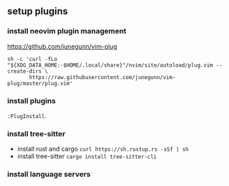 
## setup plugins
### install neovim plugin management
https://github.com/junegunn/vim-plug

```
sh -c 'curl -fLo "${XDG_DATA_HOME:-$HOME/.local/share}"/nvim/site/autoload/plug.vim --create-dirs \
       https://raw.githubusercontent.com/junegunn/vim-plug/master/plug.vim'
```

### install plugins
`:PlugInstall`.

### install tree-sitter
* install rust and cargo `curl https://sh.rustup.rs -sSf | sh`
* install tree-sitter `cargo install tree-sitter-cli`

### install language servers


